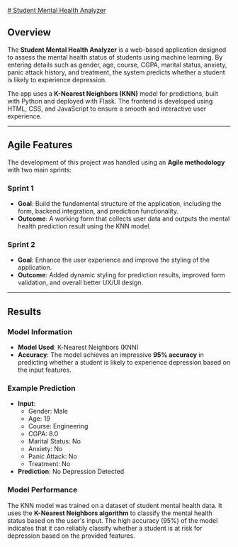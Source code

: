 [# Student Mental Health Analyzer](https://student-mental-health-analyzer.onrender.com/)

## Overview

The **Student Mental Health Analyzer** is a web-based application designed to assess the mental health status of students using machine learning. By entering details such as gender, age, course, CGPA, marital status, anxiety, panic attack history, and treatment, the system predicts whether a student is likely to experience depression.

The app uses a **K-Nearest Neighbors (KNN)** model for predictions, built with Python and deployed with Flask. The frontend is developed using HTML, CSS, and JavaScript to ensure a smooth and interactive user experience.

---

## Agile Features

The development of this project was handled using an **Agile methodology** with two main sprints:

### Sprint 1
- **Goal**: Build the fundamental structure of the application, including the form, backend integration, and prediction functionality.
- **Outcome**: A working form that collects user data and outputs the mental health prediction result using the KNN model.

### Sprint 2
- **Goal**: Enhance the user experience and improve the styling of the application.
- **Outcome**: Added dynamic styling for prediction results, improved form validation, and overall better UX/UI design.

---

## Results

### Model Information
- **Model Used**: K-Nearest Neighbors (KNN)
- **Accuracy**: The model achieves an impressive **95% accuracy** in predicting whether a student is likely to experience depression based on the input features.

### Example Prediction
- **Input**: 
  - Gender: Male
  - Age: 19
  - Course: Engineering
  - CGPA: 8.0
  - Marital Status: No
  - Anxiety: No
  - Panic Attack: No
  - Treatment: No
- **Prediction**: No Depression Detected

### Model Performance
The KNN model was trained on a dataset of student mental health data. It uses the **K-Nearest Neighbors algorithm** to classify the mental health status based on the user's input. The high accuracy (95%) of the model indicates that it can reliably classify whether a student is at risk for depression based on the provided features.
